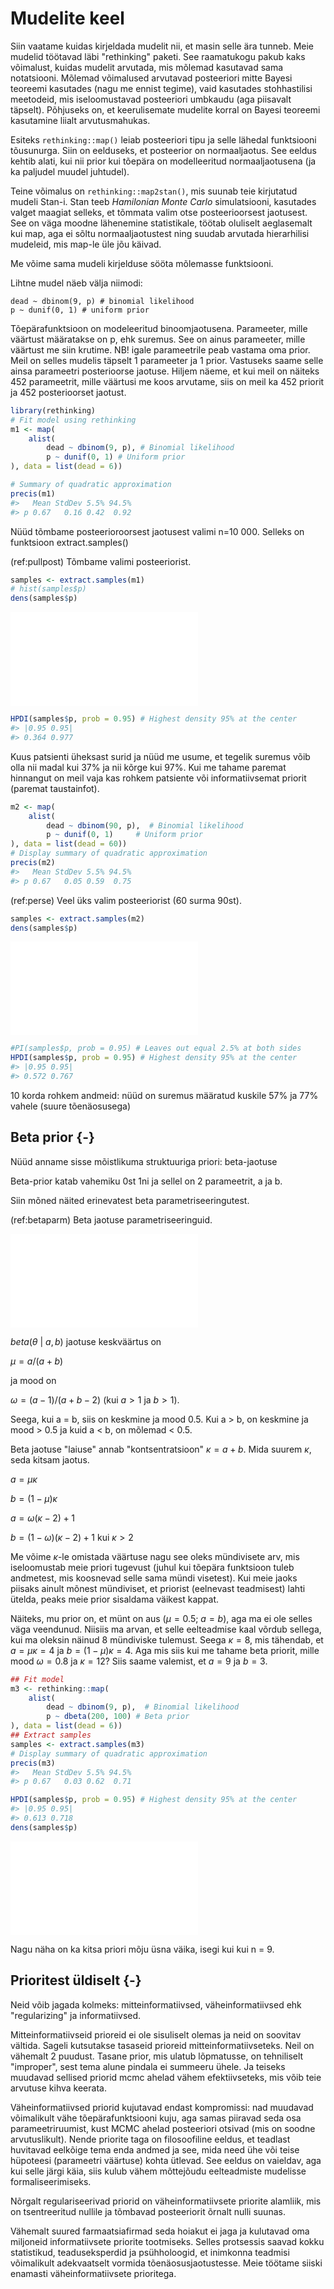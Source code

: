 

# Mudelite keel

Siin vaatame kuidas kirjeldada mudelit nii, et masin selle ära tunneb. 
Meie mudelid töötavad läbi "rethinking" paketi. 
See raamatukogu pakub kaks võimalust, kuidas mudelit arvutada, mis mõlemad kasutavad sama notatsiooni. 
Mõlemad võimalused arvutavad posteeriori mitte Bayesi teoreemi kasutades (nagu me ennist tegime), vaid kasutades stohhastilisi meetodeid, mis iseloomustavad posteeriori umbkaudu (aga piisavalt täpselt). 
Põhjuseks on, et keerulisemate mudelite korral on Bayesi teoreemi kasutamine liialt arvutusmahukas. 

Esiteks `rethinking::map()` leiab posteeriori tipu ja selle lähedal funktsiooni tõusunurga. 
Siin on eelduseks, et posteerior on normaaljaotus. 
See eeldus kehtib alati, kui nii prior kui tõepära on modelleeritud normaaljaotusena (ja ka paljudel muudel juhtudel). 

Teine võimalus on `rethinking::map2stan()`, mis suunab teie kirjutatud mudeli Stan-i. 
Stan teeb *Hamilonian Monte Carlo* simulatsiooni, kasutades valget maagiat selleks, et tõmmata valim otse posteerioorsest jaotusest. 
See on väga moodne lähenemine statistikale, töötab oluliselt aeglasemalt kui map, aga ei sõltu normaaljaotustest ning suudab arvutada hierarhilisi mudeleid, mis map-le üle jõu käivad. 

Me võime sama mudeli kirjelduse sööta mõlemasse funktsiooni.

Lihtne mudel näeb välja niimodi:

```
dead ~ dbinom(9, p) # binomial likelihood
p ~ dunif(0, 1) # uniform prior
```        

Tõepärafunktsioon on modeleeritud binoomjaotusena. 
Parameeter, mille väärtust määratakse on p, ehk suremus. 
See on ainus parameeter, mille väärtust me siin krutime.
NB! igale parameetrile peab vastama oma prior. 
Meil on selles mudelis täpselt 1 parameeter ja 1 prior. 
Vastuseks saame selle ainsa parameetri posterioorse jaotuse. 
Hiljem näeme, et kui meil on näiteks 452 parameetrit, mille väärtusi me koos arvutame, siis on meil ka 452 priorit ja 452 posterioorset jaotust.


```r
library(rethinking)
# Fit model using rethinking
m1 <- map(
    alist(
        dead ~ dbinom(9, p), # Binomial likelihood
        p ~ dunif(0, 1) # Uniform prior
), data = list(dead = 6))

# Summary of quadratic approximation
precis(m1)
#>   Mean StdDev 5.5% 94.5%
#> p 0.67   0.16 0.42  0.92
```


Nüüd tõmbame posteerioroorsest jaotusest valimi n=10 000. Selleks on funktsioon extract.samples()

(ref:pullpost) Tõmbame valimi posteeriorist.


```r
samples <- extract.samples(m1)
# hist(samples$p)
dens(samples$p)
```

![(\#fig:pullpost)(ref:pullpost)](11_mudelite_keel_files/figure-latex/pullpost-1.pdf) 

```r
HPDI(samples$p, prob = 0.95) # Highest density 95% at the center
#> |0.95 0.95| 
#> 0.364 0.977
```

Kuus patsienti üheksast surid ja nüüd me usume, et tegelik suremus võib olla nii madal kui 37% ja nii kõrge kui 97%. Kui me tahame paremat hinnangut on meil vaja kas rohkem patsiente või informatiivsemat priorit (paremat taustainfot).



```r
m2 <- map(
    alist(
        dead ~ dbinom(90, p),  # Binomial likelihood
        p ~ dunif(0, 1)     # Uniform prior
), data = list(dead = 60))
# Display summary of quadratic approximation
precis(m2)
#>   Mean StdDev 5.5% 94.5%
#> p 0.67   0.05 0.59  0.75
```

(ref:perse) Veel üks valim posteeriorist (60 surma 90st).


```r
samples <- extract.samples(m2)
dens(samples$p)
```

![(\#fig:perse)(ref:perse)](11_mudelite_keel_files/figure-latex/perse-1.pdf) 

```r
#PI(samples$p, prob = 0.95) # Leaves out equal 2.5% at both sides
HPDI(samples$p, prob = 0.95) # Highest density 95% at the center
#> |0.95 0.95| 
#> 0.572 0.767
```

10 korda rohkem andmeid: nüüd on suremus määratud kuskile 57% ja 77% vahele (suure tõenäosusega)

## Beta prior {-}

Nüüd anname sisse mõistlikuma struktuuriga priori: beta-jaotuse

Beta-prior katab vahemiku 0st 1ni ja sellel on 2 parameetrit, a ja b.

Siin mõned näited erinevatest beta parametriseeringutest.

(ref:betaparm) Beta jaotuse parametriseeringuid.

![(\#fig:betaparm)(ref:betaparm)](11_mudelite_keel_files/figure-latex/betaparm-1.pdf) 

$beta(\theta~\vert~a,b)$ jaotuse keskväärtus on 
 
$\mu = a/(a + b)$ 
 
ja mood on 

$\omega= (a-1)/(a + b-2)$ (kui $a > 1$ ja $b > 1$). 

Seega, kui a = b, siis on keskmine ja mood 0.5. Kui a > b, on keskmine ja mood > 0.5 ja kuid a < b, on mõlemad < 0.5. 

Beta jaotuse "laiuse" annab "kontsentratsioon" $\kappa = a + b$. 
Mida suurem $\kappa$, seda kitsam jaotus.

$a = \mu\kappa$  

$b = (1-\mu)\kappa$

$a = \omega(\kappa-2) + 1$

$b = (1-\omega)(\kappa-2)+1$ kui $\kappa > 2$

Me võime $\kappa$-le omistada väärtuse nagu see oleks mündivisete arv, mis iseloomustab meie priori tugevust (juhul kui tõepära funktsioon tuleb andmetest, mis koosnevad selle sama mündi visetest). 
Kui meie jaoks piisaks ainult mõnest mündiviset, et priorist (eelnevast teadmisest) lahti ütelda, peaks meie prior sisaldama väikest kappat. 

Näiteks, mu prior on, et münt on aus ($\mu = 0.5$; $a = b$), aga ma ei ole selles väga veendunud. 
Niisiis ma arvan, et selle eelteadmise kaal võrdub sellega, kui ma oleksin näinud 8 mündiviske tulemust. 
Seega $\kappa = 8$, mis tähendab, et $a = \mu\kappa = 4$ ja $b = (1-\mu)\kappa = 4$. 
Aga mis siis kui me tahame beta priorit, mille mood $\omega = 0.8$ ja $\kappa = 12$? 
Siis saame valemist, et $a = 9$ ja $b = 3$. 



```r
## Fit model
m3 <- rethinking::map(
    alist(
        dead ~ dbinom(9, p),  # Binomial likelihood
        p ~ dbeta(200, 100) # Beta prior
), data = list(dead = 6))
## Extract samples
samples <- extract.samples(m3)
# Display summary of quadratic approximation
precis(m3)
#>   Mean StdDev 5.5% 94.5%
#> p 0.67   0.03 0.62  0.71
```



```r
HPDI(samples$p, prob = 0.95) # Highest density 95% at the center
#> |0.95 0.95| 
#> 0.613 0.718
dens(samples$p)
```

![(\#fig:unnamed-chunk-5)Posteerior, mis on arvutatud beta prioriga binoomsest tõepäramudelist.](11_mudelite_keel_files/figure-latex/unnamed-chunk-5-1.pdf) 

Nagu näha on ka kitsa priori mõju üsna väika, isegi kui kui n = 9.

## Prioritest üldiselt {-}

Neid võib jagada kolmeks: mitteinformatiivsed, väheinformatiivsed ehk "regularizing" ja informatiivsed. 

Mitteinformatiivseid prioreid ei ole sisuliselt olemas ja neid on soovitav vältida. 
Sageli kutsutakse tasaseid prioreid mitteinformatiivseteks. 
Neil on vähemalt 2 puudust. 
Tasane prior, mis ulatub lõpmatusse, on tehniliselt "improper", sest tema alune pindala ei summeeru ühele. 
Ja teiseks muudavad sellised priorid mcmc ahelad vähem efektiivseteks, mis võib teie arvutuse kihva keerata. 

Väheinformatiivsed priorid kujutavad endast kompromissi: nad muudavad võimalikult vähe tõepärafunktsiooni kuju, aga samas piiravad seda osa parameetriruumist, kust MCMC ahelad posteeriori otsivad (mis on soodne arvutuslikult). 
Nende priorite taga on filosoofiline eeldus, et teadlast huvitavad eelkõige tema enda andmed ja see, mida need ühe või teise hüpoteesi (parameetri väärtuse) kohta ütlevad. 
See eeldus on vaieldav, aga kui selle järgi käia, siis kulub vähem mõttejõudu eelteadmiste mudelisse formaliseerimiseks. 

Nõrgalt regulariseerivad priorid on väheinformatiivsete priorite alamliik, mis on tsentreeritud nullile ja tõmbavad posteeriorit õrnalt nulli suunas. 

Vähemalt suured farmaatsiafirmad seda hoiakut ei jaga ja kulutavad oma miljoneid informatiivsete priorite tootmiseks. 
Selles protsessis saavad kokku statistikud, teaduseksperdid ja psühholoogid, et inimkonna teadmisi võimalikult adekvaatselt vormida tõenäosusjaotustesse. 
Meie töötame siiski enamasti väheinformatiivsete prioritega.
